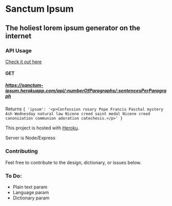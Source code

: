 # Sanctum Ipsum

## The holiest lorem ipsum generator on the internet

### API Usage

[Check it out here](https://sanctum-ipsum.herokuapp.com/api/3/5)

#### GET
##### https://sanctum-ipsum.herokuapp.com/api/:numberOfParagraphs/:sentencesPerParagraph
Returns
`{
    'ipsum': '<p>Confession rosary Pope Francis Paschal mystery Ash Wednesday natural law Nicene creed saint medal Nicene creed canonization communion adoration catechesis.</p>'
    }`


This project is hosted with [Heroku](https://dashboard.heroku.com/).

Server is Node/Express

### Contributing

Feel free to contribute to the design, dictionary, or issues below.

### To Do:
* Plain text param
* Language param
* Dictionary param
